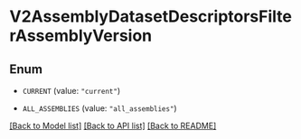 # V2AssemblyDatasetDescriptorsFilterAssemblyVersion

## Enum


* `CURRENT` (value: `"current"`)

* `ALL_ASSEMBLIES` (value: `"all_assemblies"`)


[[Back to Model list]](../README.md#documentation-for-models) [[Back to API list]](../README.md#documentation-for-api-endpoints) [[Back to README]](../README.md)


